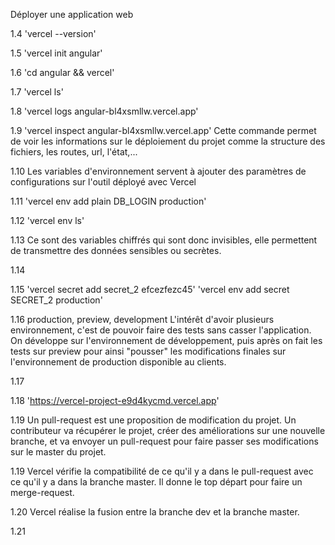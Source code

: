Déployer une application web

1.4 'vercel --version'

1.5 'vercel init angular'

1.6 'cd angular && vercel'

1.7 'vercel ls'

1.8 'vercel logs angular-bl4xsmllw.vercel.app'

1.9 'vercel inspect angular-bl4xsmllw.vercel.app'
Cette commande permet de voir les informations sur le déploiement du projet comme la structure des fichiers, les routes, url, l'état,...

1.10 Les variables d'environnement servent à ajouter des paramètres de configurations sur l'outil déployé avec Vercel

1.11 'vercel env add plain DB_LOGIN production'

1.12 'vercel env ls'

1.13 Ce sont des variables chiffrés qui sont donc invisibles, elle permettent de transmettre des données sensibles ou secrètes.

1.14

1.15 'vercel secret add secret_2 efcezfezc45'
'vercel env add secret SECRET_2 production'

1.16 production, preview, development
L'intérêt d'avoir plusieurs environnement, c'est de pouvoir faire des tests sans casser l'application. On développe sur l'environnement de développement, puis après on fait les tests sur preview pour ainsi "pousser" les modifications finales sur l'environnement de production disponible au clients.

1.17 

1.18 'https://vercel-project-e9d4kycmd.vercel.app'

1.19 Un pull-request est une proposition de modification du projet. Un contributeur va récupérer le projet, créer des améliorations sur une nouvelle branche, et va envoyer un pull-request pour faire passer ses modifications sur le master du projet.

1.19 Vercel vérifie la compatibilité de ce qu'il y a dans le pull-request avec ce qu'il y a dans la branche master. Il donne le top départ pour faire un merge-request.

1.20 Vercel réalise la fusion entre la branche dev et la branche master.

1.21 